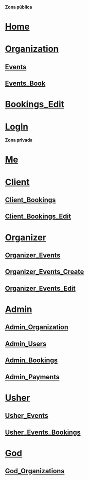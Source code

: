 **Zona pública**
# [Home](http://appbase.com/ "Resevas Rede FP Hostalaria")

# [Organization](http://appbase.com/org/:organization "CIFP Paseo das Pontes")
## [Events](http://appbase.com/org/:organization/events/ "Ver ofertas")
## [Events_Book](http://appbase.com/org/:organization/events/:idEvent/book "Reservar Oferta")

# [Bookings_Edit](http://appbase.com/bookings/:idBooking/:hash "Editar reservar")

# [LogIn](http://appbase.com/login/ "Entrar")

**Zona privada**
# [Me](http://appbase.com/me/ "User profile")

# [Client](http://appbase.com/client/ "Perfil del usuario")
## [Client_Bookings](http://appbase.com/client/bookings/ "Reservas")
## [Client_Bookings_Edit](http://appbase.com/client/bookings/:idBooking "Editar reservar")

# [Organizer](http://appbase.com/organizer/ "Profesor cocinero")
## [Organizer_Events](http://appbase.com/organizer/events "Ofertas de un Autor")
## [Organizer_Events_Create](http://appbase.com/organizer/events/create "Nueva oferta de un Autor")
## [Organizer_Events_Edit](http://appbase.com/organizer/events/:idEvent "Editar oferta de un Autor")

# [Admin](http://appbase.com/admin/ "Administración")
## [Admin_Organization](http://organization.appbase.com/admin/organization "Administración del centro")
## [Admin_Users](http://organization.appbase.com/admin/users "Administración de usuarios")
## [Admin_Bookings](http://organization.appbase.com/admin/bookings "Administración de reservas")
## [Admin_Payments](http://organization.appbase.com/admin/payments "Administración de pagos")

# [Usher](http://organization.appbase.com/usher/ "Maitre")
## [Usher_Events](http://organization.appbase.com/usher/events/ "Ofertas activas")
## [Usher_Events_Bookings](http://organization.appbase.com/usher/events/:idEvent/bookings "Reservas para una oferta")

# [God](http://organization.appbase.com/god/ "Dios")
## [God_Organizations](http://organization.appbase.com/god/organizations/ "Ofertas activas")
